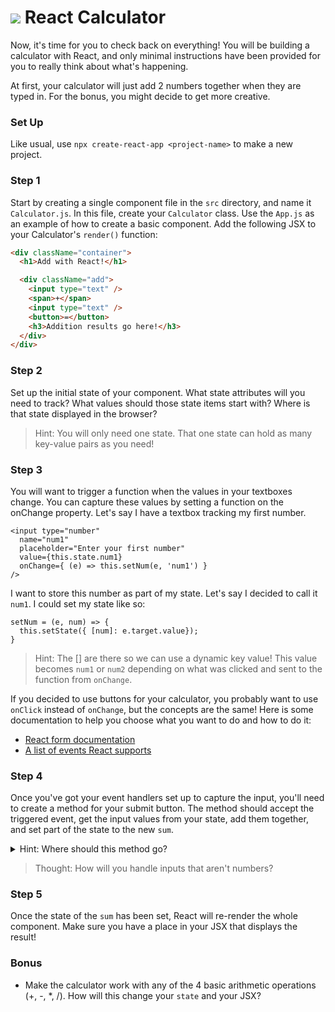 # ![](https://ga-dash.s3.amazonaws.com/production/assets/logo-9f88ae6c9c3871690e33280fcf557f33.png) React Calculator

Now, it's time for you to check back on everything! You will be building a
calculator with React, and only minimal instructions have been provided for you to really think about what's happening.

At first, your calculator will just add 2 numbers
together when they are typed in. For the bonus, you might decide to get more
creative.

### Set Up
Like usual, use `npx create-react-app <project-name>` to make a new project.

### Step 1
Start by creating a single component file in the `src` directory, and name it
`Calculator.js`. In this file, create your `Calculator` class. Use the `App.js`
as an example of how to create a basic component. Add the following JSX to your Calculator's
`render()` function:

```html
<div className="container">
  <h1>Add with React!</h1>

  <div className="add">
    <input type="text" />
    <span>+</span>
    <input type="text" />
    <button>=</button>
    <h3>Addition results go here!</h3>
  </div>
</div>
```

### Step 2
Set up the initial state of your component. What state attributes will you
need to track? What values should those state items start with? Where is that
state displayed in the browser?

> Hint: You will only need one state. That one state can hold as many key-value pairs as you need!

### Step 3
You will want to trigger a function when the values in your textboxes change. You can capture these values by setting a function on the onChange property. Let's say I have a textbox tracking my first number.

```
<input type="number"
  name="num1"
  placeholder="Enter your first number"
  value={this.state.num1}
  onChange={ (e) => this.setNum(e, 'num1') }
/>
```

I want to store this number as part of my state. Let's say I decided to call it `num1`. I could set my state like so:

```
setNum = (e, num) => {
  this.setState({ [num]: e.target.value});
}
```

> Hint: The [] are there so we can use a dynamic key value! This value becomes `num1` or `num2` depending on what was clicked and sent to the function from `onChange`.

If you decided to use buttons for your calculator, you probably want to use `onClick` instead of `onChange`, but the concepts are the same! Here is some documentation to help you choose what you want to do and how to do it:

* [React form documentation](https://facebook.github.io/react/docs/forms.html)
* [A list of events React supports](https://facebook.github.io/react/docs/events.html#supported-events)


### Step 4
Once you've got your event handlers set up to capture the input, you'll need to create a
method for your submit button. The method should accept the triggered event, get the input values from
your state, add them together, and set part of the state to the new `sum`.

<details>
  <summary>Hint: Where should this method go?</summary>
  <p>In the same component as it's being used - between the constructor and the render.</p>
</details>

> Thought: How will you handle inputs that aren't numbers?

### Step 5
Once the state of the `sum` has been set, React will re-render the whole
component. Make sure you have a place in your JSX that displays the result!

### Bonus

- Make the calculator work with any of the 4 basic arithmetic operations
(+, -, \*, /). How will this change your `state` and your JSX?
